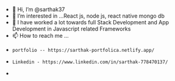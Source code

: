 - 👋 Hi, I’m @sarthak37
- 👀 I’m interested in ...React js, node js, react native mongo db 
- 🌱 I have worked a lot towards  full Stack Development and App Development in Javascript related Frameworks
- 📫 How to reach me ...
-     portfolio -- https://sarthak-portfolica.netlify.app/
-     Linkedin - https://www.linkedin.com/in/sarthak-778470137/
-     

<!---
sarthak37/sarthak37 is a ✨ special ✨ repository because its `README.md` (this file) appears on your GitHub profile.
You can click the Preview link to take a look at your changes.
--->
